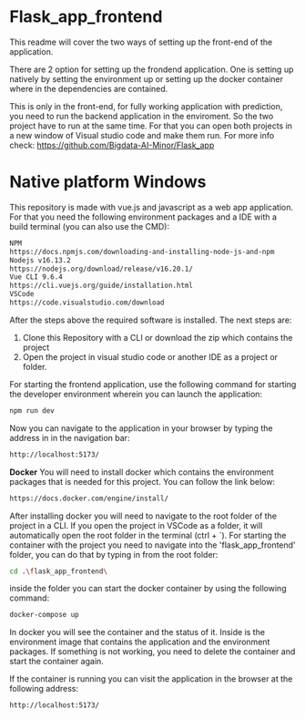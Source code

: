 # Flask_app_frontend

This readme will cover the two ways of setting up the front-end of the application.

There are 2 option for setting up the frondend application. One is setting up natively by setting the environment up or setting up the docker container where in the dependencies are contained.

This is only in the front-end, for fully working application with prediction, you need to run the backend application in the enviroment. So the two project have to run at the same time. For that you can open both projects in a new window of Visual studio code and make them run.
For more info check: https://github.com/Bigdata-AI-Minor/Flask_app


# Native platform Windows
This repository is made with vue.js and javascript as a web app application. For that you need the following environment packages and a IDE with a build terminal (you can also use the CMD):
```sh
NPM
https://docs.npmjs.com/downloading-and-installing-node-js-and-npm
Nodejs v16.13.2
https://nodejs.org/download/release/v16.20.1/
Vue CLI 9.6.4
https://cli.vuejs.org/guide/installation.html  
VSCode
https://code.visualstudio.com/download
```

After the steps above the required software is installed. 
The next steps are:
1. Clone this Repository with a CLI or download the zip which contains the project
2. Open the project in visual studio code or another IDE as a project or folder.

For starting the frontend application, use the following command for starting the developer environment wherein you can launch the application:
```sh
npm run dev
```

Now you can navigate to the application in your browser by typing the address in in the navigation bar:
```sh
http://localhost:5173/
```

**Docker**
You will need to install docker which contains the environment packages that is needed for this project. You can follow the link below: 
```sh
https://docs.docker.com/engine/install/
```
After installing docker you will need to navigate to the root folder of the project in a CLI. If you open the project in VSCode as a folder, it will automatically open the root folder in the terminal (ctrl + `). For starting the container with the project you need to navigate into the 'flask_app_frontend' folder, you can do that by typing in from the root folder:

```sh 
cd .\flask_app_frontend\
```

inside the folder you can start the docker container by using the following command:
```sh
docker-compose up
```

In docker you will see the container and the status of it. Inside is the environment image that contains the application and the environment packages. If something is not working, you need to delete the container and start the container again.

If the container is running you can visit the application in the browser at the following address:
```sh
http://localhost:5173/
```